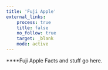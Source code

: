 ```yaml
---
title: 'Fuji Apple'
external_links:
    process: true
    title: false
    no_follow: true
    target: _blank
    mode: active
---
```


****Fuji Apple Facts and stuff go here.